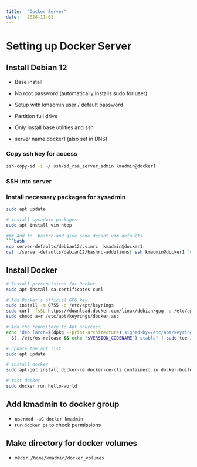 ```yaml
---
title:  "Docker Server"
date:   2024-11-01
---
```


# Setting up Docker Server

## Install Debian 12
- Base install
- No root password (automatically installs sudo for user)
- Setup with kmadmin user / default password

- Partition full drive
- Only install base utilities and ssh
- server name docker1 (also set in DNS)

### Copy ssh key for access
```bash
ssh-copy-id -i ~/.ssh/id_rsa_server_admin kmadmin@docker1
```
### SSH into server

### Install necessary packages for sysadmin
```bash
sudo apt update

# install sysadmin packages
sudo apt install vim htop

### Add to .bashrc and give some decent vim defaults
```bash
scp server-defaults/debian12/.vimrc  kmadmin@docker1:
cat ./server-defaults/debian12/bashrc-additions| ssh kmadmin@docker1 "cat >> ~/.bashrc"
```

## Install Docker
```bash
# Install prerequisites for Docker
sudo apt install ca-certificates curl

# Add Docker's official GPG key:
sudo install -m 0755 -d /etc/apt/keyrings
sudo curl -fsSL https://download.docker.com/linux/debian/gpg -o /etc/apt/keyrings/docker.asc
sudo chmod a+r /etc/apt/keyrings/docker.asc

# Add the repository to Apt sources:
echo "deb [arch=$(dpkg --print-architecture) signed-by=/etc/apt/keyrings/docker.asc] https://download.docker.com/linux/debian \
  $(. /etc/os-release && echo "$VERSION_CODENAME") stable" | sudo tee /etc/apt/sources.list.d/docker.list > /dev/null

# update the apt list
sudo apt update

# install docker
sudo apt-get install docker-ce docker-ce-cli containerd.io docker-buildx-plugin docker-compose-plugin

# test docker
sudo docker run hello-world
```

## Add kmadmin to docker group
- `usermod -aG docker kmadmin`
- run `docker ps` to check permissions

## Make directory for docker volumes
- `mkdir /home/kmadmin/docker_volumes`




